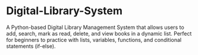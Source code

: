 # Digital-Library-System
A Python-based Digital Library Management System that allows users to add, search, mark as read, delete, and view books in a dynamic list. Perfect for beginners to practice with lists, variables, functions, and conditional statements (if-else).
